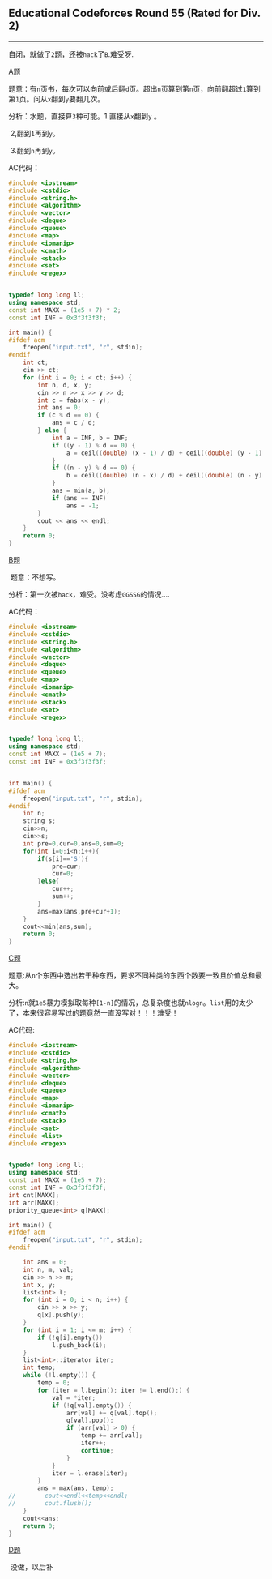 ## Educational Codeforces Round 55 (Rated for Div. 2)

---

自闭，就做了`2`题，还被`hack`了`B`.难受呀.

[A题](codeforces.com/contest/1082)

​	题意：有`n`页书，每次可以向前或后翻`d`页。超出`n`页算到第`n`页，向前翻超过`1`算到第`1`页。问从`x`翻到`y`要翻几次。

​	分析：水题，直接算`3`种可能。1.直接从`x`翻到`y` 。

​							 2,翻到`1`再到`y`。

​							3.翻到`n`再到`y`。

AC代码：

```c++
#include <iostream>
#include <cstdio>
#include <string.h>
#include <algorithm>
#include <vector>
#include <deque>
#include <queue>
#include <map>
#include <iomanip>
#include <cmath>
#include <stack>
#include <set>
#include <regex>


typedef long long ll;
using namespace std;
const int MAXX = (1e5 + 7) * 2;
const int INF = 0x3f3f3f3f;

int main() {
#ifdef acm
    freopen("input.txt", "r", stdin);
#endif
    int ct;
    cin >> ct;
    for (int i = 0; i < ct; i++) {
        int n, d, x, y;
        cin >> n >> x >> y >> d;
        int c = fabs(x - y);
        int ans = 0;
        if (c % d == 0) {
            ans = c / d;
        } else {
            int a = INF, b = INF;
            if ((y - 1) % d == 0) {
                a = ceil((double) (x - 1) / d) + ceil((double) (y - 1) / d);
            }
            if ((n - y) % d == 0) {
                b = ceil((double) (n - x) / d) + ceil((double) (n - y) / d);
            }
            ans = min(a, b);
            if (ans == INF)
                ans = -1;
        }
        cout << ans << endl;
    }
    return 0;
}
```

[B题](http://codeforces.com/contest/1082/problem/B)

​	题意：不想写。

​	分析：第一次被`hack`，难受。没考虑`GGSSG`的情况....

AC代码：

```c++
#include <iostream>
#include <cstdio>
#include <string.h>
#include <algorithm>
#include <vector>
#include <deque>
#include <queue>
#include <map>
#include <iomanip>
#include <cmath>
#include <stack>
#include <set>
#include <regex>


typedef long long ll;
using namespace std;
const int MAXX = (1e5 + 7);
const int INF = 0x3f3f3f3f;


int main() {
#ifdef acm
    freopen("input.txt", "r", stdin);
#endif
    int n;
    string s;
    cin>>n;
    cin>>s;
    int pre=0,cur=0,ans=0,sum=0;
    for(int i=0;i<n;i++){
        if(s[i]=='S'){
            pre=cur;
            cur=0;
        }else{
            cur++;
            sum++;
        }
        ans=max(ans,pre+cur+1);
    }
    cout<<min(ans,sum);
    return 0;
}
```

[C题](http://codeforces.com/contest/1082/problem/C)

​	题意:从`n`个东西中选出若干种东西，要求不同种类的东西个数要一致且价值总和最大。

​	分析:`n`就`1e5`暴力模拟取每种`[1-n]`的情况，总复杂度也就`nlogn`。`list`用的太少了，本来很容易写过的题竟然一直没写对！！！难受！

AC代码:

```c++
#include <iostream>
#include <cstdio>
#include <string.h>
#include <algorithm>
#include <vector>
#include <deque>
#include <queue>
#include <map>
#include <iomanip>
#include <cmath>
#include <stack>
#include <set>
#include <list>
#include <regex>


typedef long long ll;
using namespace std;
const int MAXX = (1e5 + 7);
const int INF = 0x3f3f3f3f;
int cnt[MAXX];
int arr[MAXX];
priority_queue<int> q[MAXX];

int main() {
#ifdef acm
    freopen("input.txt", "r", stdin);
#endif

    int ans = 0;
    int n, m, val;
    cin >> n >> m;
    int x, y;
    list<int> l;
    for (int i = 0; i < n; i++) {
        cin >> x >> y;
        q[x].push(y);
    }
    for (int i = 1; i <= m; i++) {
        if (!q[i].empty())
            l.push_back(i);
    }
    list<int>::iterator iter;
    int temp;
    while (!l.empty()) {
        temp = 0;
        for (iter = l.begin(); iter != l.end();) {
            val = *iter;
            if (!q[val].empty()) {
                arr[val] += q[val].top();
                q[val].pop();
                if (arr[val] > 0) {
                    temp += arr[val];
                    iter++;
                    continue;
                }
            }
            iter = l.erase(iter);
        }
        ans = max(ans, temp);
//        cout<<endl<<temp<<endl;
//        cout.flush();
    }
    cout<<ans;
    return 0;
}
```

[D题](http://codeforces.com/contest/1082/problem/D)

​	没做，以后补